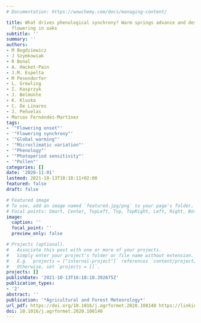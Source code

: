 ```yaml
---
# Documentation: https://wowchemy.com/docs/managing-content/

title: What drives phenological synchrony? Warm springs advance and desynchronize
  flowering in oaks
subtitle: ''
summary: ''
authors:
- M Bogdziewicz
- J Szymkowiak
- R Bonal
- A. Hacket-Pain
- J.M. Espelta
- M Pesendorfer
- L. Grewling
- I. Kasprzyk
- J. Belmonte
- K. Kluska
- C. De Linares
- J. Peñuelas
- Marcos Fernández-Martínez
tags:
- '"Flowering onset"'
- '"Flowering synchrony"'
- '"Global warming"'
- '"Microclimatic variation"'
- '"Phenology"'
- '"Photoperiod sensitivity"'
- '"Pollen"'
categories: []
date: '2020-11-01'
lastmod: 2021-10-13T18:18:11+02:00
featured: false
draft: false

# Featured image
# To use, add an image named `featured.jpg/png` to your page's folder.
# Focal points: Smart, Center, TopLeft, Top, TopRight, Left, Right, BottomLeft, Bottom, BottomRight.
image:
  caption: ''
  focal_point: ''
  preview_only: false

# Projects (optional).
#   Associate this post with one or more of your projects.
#   Simply enter your project's folder or file name without extension.
#   E.g. `projects = ["internal-project"]` references `content/project/deep-learning/index.md`.
#   Otherwise, set `projects = []`.
projects: []
publishDate: '2021-10-13T16:18:10.392675Z'
publication_types:
- '2'
abstract: ''
publication: '*Agricultural and Forest Meteorology*'
url_pdf: https://doi.org/10.1016/j.agrformet.2020.108140 https://linkinghub.elsevier.com/retrieve/pii/S0168192320302422
doi: 10.1016/j.agrformet.2020.108140
---
```

